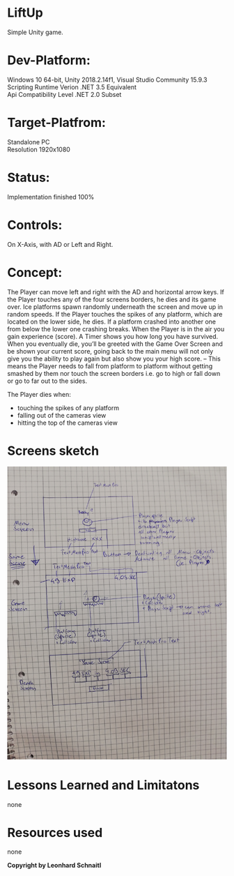 # LiftUp
Simple Unity game.

# Dev-Platform: 
 Windows 10 64-bit, Unity 2018.2.14f1, Visual Studio Community 15.9.3 <br/>
 Scripting Runtime Verion .NET 3.5 Equivalent <br/>
 Api Compatibility Level .NET 2.0 Subset
 
# Target-Platfrom: 
 Standalone PC <br/>
 Resolution 1920x1080

# Status: 
 Implementation finished 100%

# Controls: 
 On X-Axis, with AD or Left and Right.

# Concept:
The Player can move left and right with the AD and horizontal arrow keys. 
If the Player touches any of the four screens borders, he dies and its game over. 
Ice platforms spawn randomly underneath the screen and move up in random speeds. 
If the Player touches the spikes of any platform, which are located on the lower side, he dies. 
If a platform crashed into another one from below the lower one crashing breaks. 
When the Player is in the air you gain experience (score). 
A Timer shows you how long you have survived. When you eventually die, 
you’ll be greeted with the Game Over Screen and be shown your current score, 
going back to the main menu will not only give you the ability to play again but also show you your high score. 
– This means the Player needs to fall from platform to platform without getting smashed by them nor touch the screen borders i.e. go to high or fall down or go to far out to the sides.

The Player dies when:
 - touching the spikes of any platform
 - falling out of the cameras view
 - hitting the top of the cameras view


# Screens sketch
![Concept](Documents/concept-liftup1.jpg)

# Lessons Learned and Limitatons
none


# Resources used
none


**Copyright by Leonhard Schnaitl**
